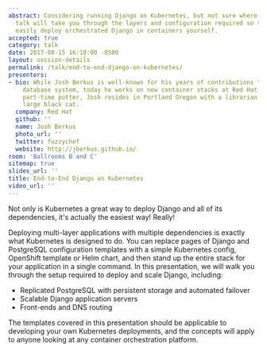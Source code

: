 ```yaml
---
abstract: Considering running Django on Kubernetes, but not sure where to start?  This
  talk will take you through the layers and configuration required so that you can
  easily deploy orchestrated Django in containers yourself.
accepted: true
category: talk
date: 2017-08-15 16:10:00 -0500
layout: session-details
permalink: /talk/end-to-end-django-on-kubernetes/
presenters:
- bio: While Josh Berkus is well-known for his years of contributions to the PostgreSQL
    database system, today he works on new container stacks at Red Hat's Project Atomic.  A
    part-time potter, Josh resides in Portland Oregon with a librarian and a startlingly
    large black cat.
  company: Red Hat
  github: ''
  name: Josh Berkus
  photo_url: ''
  twitter: fuzzychef
  website: http://jberkus.github.io/
room: 'Ballrooms B and C'
sitemap: true
slides_url: ''
title: End-to-End Django on Kubernetes
video_url: ''
---
```


Not only is Kubernetes a great way to deploy Django and all of its dependencies, it's actually the easiest way!  Really!

Deploying multi-layer applications with multiple dependencies is exactly what Kubernetes is designed to do.  You can replace pages of Django and PostgreSQL configuration templates with a simple Kubernetes config, OpenShift template or Helm chart, and then stand up the entire stack for your application in a single command.  In this presentation, we will walk you through the setup required to deploy and scale Django, including:

* Replicated PostgreSQL with persistent storage and automated failover
* Scalable Django application servers
* Front-ends and DNS routing

The templates covered in this presentation should be applicable to developing your own Kubernetes deployments, and the concepts will apply to anyone looking at any container orchestration platform.
